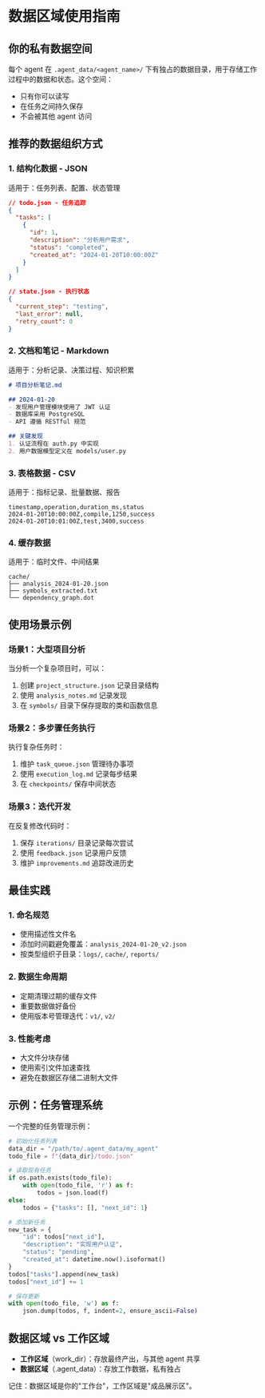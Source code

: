 # 数据区域使用指南

## 你的私有数据空间

每个 agent 在 `.agent_data/<agent_name>/` 下有独占的数据目录，用于存储工作过程中的数据和状态。这个空间：
- 只有你可以读写
- 在任务之间持久保存
- 不会被其他 agent 访问

## 推荐的数据组织方式

### 1. 结构化数据 - JSON
适用于：任务列表、配置、状态管理
```json
// todo.json - 任务追踪
{
  "tasks": [
    {
      "id": 1,
      "description": "分析用户需求",
      "status": "completed",
      "created_at": "2024-01-20T10:00:00Z"
    }
  ]
}

// state.json - 执行状态
{
  "current_step": "testing",
  "last_error": null,
  "retry_count": 0
}
```

### 2. 文档和笔记 - Markdown
适用于：分析记录、决策过程、知识积累
```markdown
# 项目分析笔记.md

## 2024-01-20
- 发现用户管理模块使用了 JWT 认证
- 数据库采用 PostgreSQL
- API 遵循 RESTful 规范

## 关键发现
1. 认证流程在 auth.py 中实现
2. 用户数据模型定义在 models/user.py
```

### 3. 表格数据 - CSV
适用于：指标记录、批量数据、报告
```csv
timestamp,operation,duration_ms,status
2024-01-20T10:00:00Z,compile,1250,success
2024-01-20T10:01:00Z,test,3400,success
```

### 4. 缓存数据
适用于：临时文件、中间结果
```
cache/
├── analysis_2024-01-20.json
├── symbols_extracted.txt
└── dependency_graph.dot
```

## 使用场景示例

### 场景1：大型项目分析
当分析一个复杂项目时，可以：
1. 创建 `project_structure.json` 记录目录结构
2. 使用 `analysis_notes.md` 记录发现
3. 在 `symbols/` 目录下保存提取的类和函数信息

### 场景2：多步骤任务执行
执行复杂任务时：
1. 维护 `task_queue.json` 管理待办事项
2. 使用 `execution_log.md` 记录每步结果
3. 在 `checkpoints/` 保存中间状态

### 场景3：迭代开发
在反复修改代码时：
1. 保存 `iterations/` 目录记录每次尝试
2. 使用 `feedback.json` 记录用户反馈
3. 维护 `improvements.md` 追踪改进历史

## 最佳实践

### 1. 命名规范
- 使用描述性文件名
- 添加时间戳避免覆盖：`analysis_2024-01-20_v2.json`
- 按类型组织子目录：`logs/`, `cache/`, `reports/`

### 2. 数据生命周期
- 定期清理过期的缓存文件
- 重要数据做好备份
- 使用版本号管理迭代：`v1/`, `v2/`

### 3. 性能考虑
- 大文件分块存储
- 使用索引文件加速查找
- 避免在数据区存储二进制大文件

## 示例：任务管理系统

一个完整的任务管理示例：

```python
# 初始化任务列表
data_dir = "/path/to/.agent_data/my_agent"
todo_file = f"{data_dir}/todo.json"

# 读取现有任务
if os.path.exists(todo_file):
    with open(todo_file, 'r') as f:
        todos = json.load(f)
else:
    todos = {"tasks": [], "next_id": 1}

# 添加新任务
new_task = {
    "id": todos["next_id"],
    "description": "实现用户认证",
    "status": "pending",
    "created_at": datetime.now().isoformat()
}
todos["tasks"].append(new_task)
todos["next_id"] += 1

# 保存更新
with open(todo_file, 'w') as f:
    json.dump(todos, f, indent=2, ensure_ascii=False)
```

## 数据区域 vs 工作区域

- **工作区域**（work_dir）：存放最终产出，与其他 agent 共享
- **数据区域**（.agent_data）：存放工作数据，私有独占

记住：数据区域是你的"工作台"，工作区域是"成品展示区"。